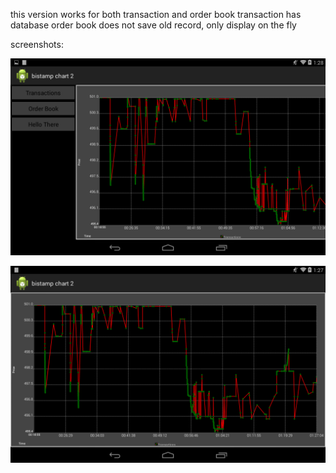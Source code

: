 this version works for both transaction and order book
transaction has database
order book does not save old record, only display on the fly

screenshots:

![screenshot1](https://github.com/ericcj24/bitstamp-api-android2/raw/master/res/img/screenshot_1.png)

![screenshot2](https://github.com/ericcj24/bitstamp-api-android2/raw/master/res/img/screenshot_2.png)
